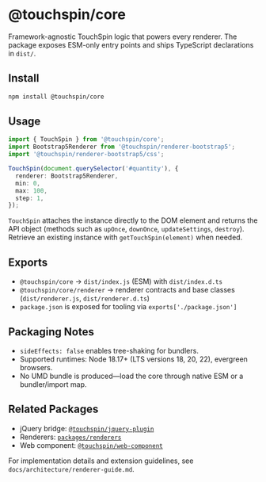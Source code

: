 # @touchspin/core

Framework-agnostic TouchSpin logic that powers every renderer. The package exposes ESM-only entry points and ships TypeScript declarations in `dist/`.

## Install

```bash
npm install @touchspin/core
```

## Usage

```ts
import { TouchSpin } from '@touchspin/core';
import Bootstrap5Renderer from '@touchspin/renderer-bootstrap5';
import '@touchspin/renderer-bootstrap5/css';

TouchSpin(document.querySelector('#quantity'), {
  renderer: Bootstrap5Renderer,
  min: 0,
  max: 100,
  step: 1,
});
```

`TouchSpin` attaches the instance directly to the DOM element and returns the API object (methods such as `upOnce`, `downOnce`, `updateSettings`, `destroy`). Retrieve an existing instance with `getTouchSpin(element)` when needed.

## Exports

- `@touchspin/core` → `dist/index.js` (ESM) with `dist/index.d.ts`
- `@touchspin/core/renderer` → renderer contracts and base classes (`dist/renderer.js`, `dist/renderer.d.ts`)
- `package.json` is exposed for tooling via `exports['./package.json']`

## Packaging Notes

- `sideEffects: false` enables tree-shaking for bundlers.
- Supported runtimes: Node 18.17+ (LTS versions 18, 20, 22), evergreen browsers.
- No UMD bundle is produced—load the core through native ESM or a bundler/import map.

## Related Packages

- jQuery bridge: [`@touchspin/jquery-plugin`](../jquery-plugin/README.md)
- Renderers: [`packages/renderers`](../renderers/README.md)
- Web component: [`@touchspin/web-component`](../web-component/README.md)

For implementation details and extension guidelines, see `docs/architecture/renderer-guide.md`.

